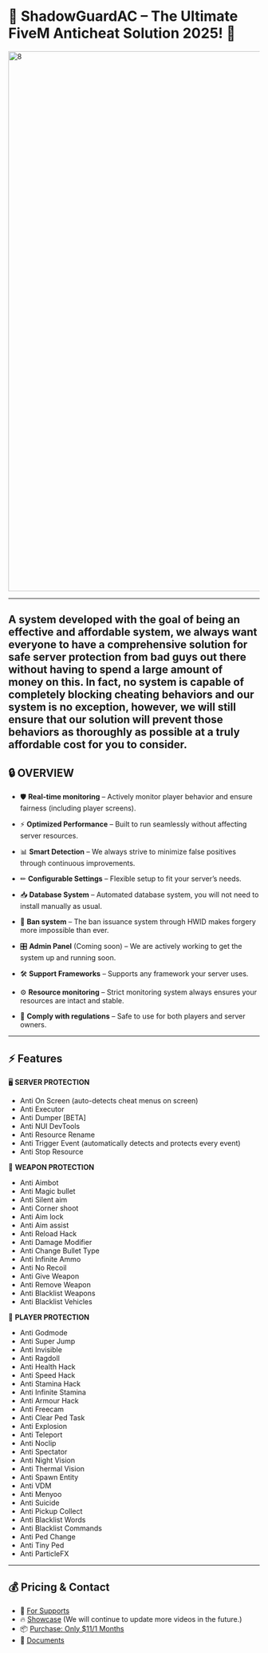 # 🚨 ShadowGuardAC – The Ultimate FiveM Anticheat Solution 2025! 🚨

<img width="1920" height="1080" alt="8" src="https://github.com/user-attachments/assets/70cf27f7-cea3-4aa0-a876-b5bd62afb2c1" />

---

**A system developed with the goal of being an effective and affordable system, we always want everyone to have a comprehensive solution for safe server protection from bad guys out there without having to spend a large amount of money on this. In fact, no system is capable of completely blocking cheating behaviors and our system is no exception, however, we will still ensure that our solution will prevent those behaviors as thoroughly as possible at a truly affordable cost for you to consider.**  
---

## 🔒 OVERVIEW  
- 🛡 **Real-time monitoring** – Actively monitor player behavior and ensure fairness (including player screens).

- ⚡ **Optimized Performance** – Built to run seamlessly without affecting server resources.

- 📊 **Smart Detection** – We always strive to minimize false positives through continuous improvements.

- ✏ **Configurable Settings** – Flexible setup to fit your server’s needs.

- 📥 **Database System** – Automated database system, you will not need to install manually as usual.

- 🚫 **Ban system** – The ban issuance system through HWID makes forgery more impossible than ever.

- 🎛 **Admin Panel** (Coming soon) – We are actively working to get the system up and running soon.

- 🛠 **Support Frameworks** – Supports any framework your server uses.

- ⚙ **Resource monitoring** – Strict monitoring system always ensures your resources are intact and stable.

- 📜 **Comply with regulations** – Safe to use for both players and server owners.

---

## ⚡ Features  
🖥️ **SERVER PROTECTION** 
- Anti On Screen (auto-detects cheat menus on screen)  
- Anti Executor  
- Anti Dumper [BETA]  
- Anti NUI DevTools  
- Anti Resource Rename  
- Anti Trigger Event (automatically detects and protects every event)  
- Anti Stop Resource  

🔫 **WEAPON PROTECTION**
- Anti Aimbot
- Anti Magic bullet  
- Anti Silent aim  
- Anti Corner shoot  
- Anti Aim lock
- Anti Aim assist
- Anti Reload Hack  
- Anti Damage Modifier  
- Anti Change Bullet Type  
- Anti Infinite Ammo  
- Anti No Recoil  
- Anti Give Weapon  
- Anti Remove Weapon  
- Anti Blacklist Weapons  
- Anti Blacklist Vehicles  

🧍 **PLAYER PROTECTION**
- Anti Godmode  
- Anti Super Jump  
- Anti Invisible  
- Anti Ragdoll  
- Anti Health Hack  
- Anti Speed Hack  
- Anti Stamina Hack  
- Anti Infinite Stamina  
- Anti Armour Hack  
- Anti Freecam  
- Anti Clear Ped Task  
- Anti Explosion  
- Anti Teleport  
- Anti Noclip  
- Anti Spectator  
- Anti Night Vision  
- Anti Thermal Vision  
- Anti Spawn Entity  
- Anti VDM  
- Anti Menyoo  
- Anti Suicide  
- Anti Pickup Collect  
- Anti Blacklist Words  
- Anti Blacklist Commands  
- Anti Ped Change  
- Anti Tiny Ped  
- Anti ParticleFX  

---

## 💰 Pricing & Contact  
- 🎉 [For Supports](https://discord.gg/Y5vShuKRZK)
- 🔥 [Showcase](https://www.youtube.com/watch?v=P59QKid4RgA) (We will continue to update more videos in the future.)
- 📦 [Purchase: Only $11/1 Months](https://www.shadowguardac.space/)
- 📄 [Documents](https://pg-scripts-documents.github.io/)
